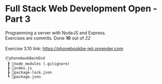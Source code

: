 <h1>Full Stack Web Development Open - Part 3</h1>

Programming a server with NodeJS and Express.</br>
Exercises are commits. Done **10** out of *22*
</br></br>
Exercise 3.10 link: https://phonebookbe-ieji.onrender.com

```
📦phonebookBackEnd
 ┣ 📂node_modules (.gitignore)
 ┣ 📜index.js
 ┣ 📜package-lock.json
 ┗ 📜package.json
```